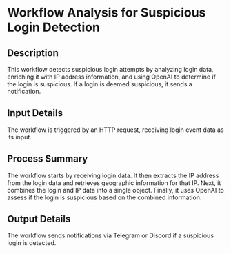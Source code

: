 # Workflow Analysis for Suspicious Login Detection

## Description
This workflow detects suspicious login attempts by analyzing login data, enriching it with IP address information, and using OpenAI to determine if the login is suspicious. If a login is deemed suspicious, it sends a notification.

## Input Details
The workflow is triggered by an HTTP request, receiving login event data as its input.

## Process Summary
The workflow starts by receiving login data. It then extracts the IP address from the login data and retrieves geographic information for that IP. Next, it combines the login and IP data into a single object. Finally, it uses OpenAI to assess if the login is suspicious based on the combined information.

## Output Details
The workflow sends notifications via Telegram or Discord if a suspicious login is detected.
